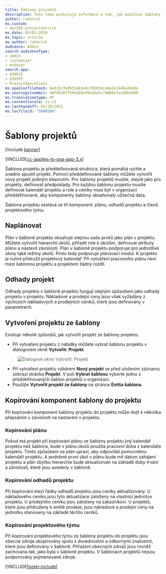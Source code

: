 ```yaml
---
title: Šablony projektů
description: Toto téma poskytuje informace o tom, jak používat šablony projektů pro rychlé nastavení projektu.
author: ruhercul
ms.custom:
- dyn365-projectservice
ms.date: 03/01/2019
ms.topic: article
ms.author: ruhercul
audience: Admin
search.audienceType:
- admin
- customizer
- enduser
search.app:
- D365CE
- D365PS
- ProjectOperations
ms.openlocfilehash: bedcbc76d932a81e0c78bb58ce6a161446a26dde
ms.sourcegitcommit: 40f68387f594180af64a5e5c748b6efa188bd300
ms.translationtype: HT
ms.contentlocale: cs-CZ
ms.lasthandoff: 05/10/2021
ms.locfileid: "5998268"
---
```

# <a name="project-templates"></a>Šablony projektů 

[!include [banner](../includes/psa-now-project-operations.md)]

[!INCLUDE[cc-applies-to-psa-app-3.x](../includes/cc-applies-to-psa-app-3x.md)]

Šablona projektu je předdefinovaná struktura, která pomáhá rychle a snadno spustit projekt. Pomocí předdefinované šablony můžete vytvořit nový projekt jediným klepnutím. Pro šablony projektů musíte, stejně jako pro projekty, definovat předpoklady. Pro každou šablonu projektu musíte definovat kalendář projektu a role a ceníky musí být v organizaci předdefinované, aby komponenty šablony obsahovaly užitečná data.

Šablona projektu sestává ze tří komponent: plánu, odhadů projektu a členů projektového týmu.

## <a name="schedule"></a>Naplánovat

Plán v šabloně projektu obsahuje stejnou sadu prvků jako plán v projektu. Můžete vytvořit hierarchii úkolů, přiřadit role k úkolům, definovat atributy plánu a nastavit závislosti. Plán v šabloně projektu podporuje pro jednotlivé úkoly také režimy úkolů. Proto tedy podporuje plánovací modul. K projektu je nutné přidružit projektový kalendář. Při vytváření pracovního plánu není mezi šablonou projektu a projektem žádný rozdíl.

## <a name="project-estimates"></a>Odhady projekt

Odhady projektu v šabloně projektu fungují stejným způsobem jako odhady projektu v projektu. Nákladové a prodejní ceny jsou však vyžádány z výchozích nákladových a prodejních ceníků, které jsou definovány v parametrech.

## <a name="creating-a-project-from-a-template"></a>Vytvoření projektu ze šablony
 
Existuje několik způsobů, jak vytvořit projekt ze šablony projektu:

- Při vytváření projektu z nabídky můžete vybrat šablonu projektu v dialogovém okně **Vytvořit: Projekt**.

> ![Dialogové okno Vytvořit: Projekt](media/project-11.png)

- Při vytváření projektu výběrem **Nový projekt** se před uložením záznamu zobrazí stránka **Projekt**. V poli **Vybrat šablonu** vyberte jednu z předdefinovaných šablon projektů v organizaci.
- Použijte **Vytvořit projekt ze šablony** na stránce **Entita šablona**.

## <a name="copying-components-of-template-to-project"></a>Kopírování komponent šablony do projektu

Při kopírování komponent šablony projektu do projektu může dojít k několika přepsáním v závislosti na nastavení v projektu.

### <a name="copying-the-schedule"></a>Kopírování plánu

Pokud má projekt při kopírování plánu ze šablony projektu jiný kalendář projektu než šablona, bude v plánu úkolů použita pracovní doba z kalendáře projektu. Tímto způsobem se plán upraví, aby odpovídal pomocnému kalendáři projektu. A podobně první úkol v plánu bude mít datum zahájení projektu a plán zbytku hierarchie bude aktualizován na základě doby trvání a závislostí, které jsou uvedeny v šabloně. 

### <a name="copying-project-estimates"></a>Kopírování odhadů projektu 

Při kopírování mezi řádky odhadů projektu jsou ceníky aktualizovány. U nákladového ceníku jsou tyto aktualizace založeny na vlastnící jednotce projektu. U prodejního ceníku jsou založeny na zákazníkovi. U projektů, které jsou přidruženy k entitě prodeje, jsou nákladové a prodejní ceny na jednotku stanoveny na základě těchto ceníků.

### <a name="copying-a-project-team"></a>Kopírování projektového týmu

Při kopírování projektového týmu ze šablony projektu do projektu jsou obecné zdroje zkopírovány spolu s dovednostmi a odbornými znalostmi, které jsou definovány v šabloně. Přiřazení obecných zdrojů jsou rovněž zachována tak, jako byla v šabloně projektu. V šablonách projektů nejsou podporovány pojmenované zdroje.


[!INCLUDE[footer-include](../includes/footer-banner.md)]